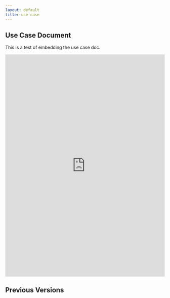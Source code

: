 ```yaml
---
layout: default
title: use case
---
```


## Use Case Document

This is a test of embedding the use case doc.

<iframe src="https://docs.google.com/document/d/e/2PACX-1vT3p840Dnow-7eeJ5p6wQQcJsDPOATO7zv0H5y6NHG8PuSP7phFN0ydQIBuKaeDrw/pub?embedded=true" style="width: 100%;height: 700px;border: none;"></iframe>


## Previous Versions
